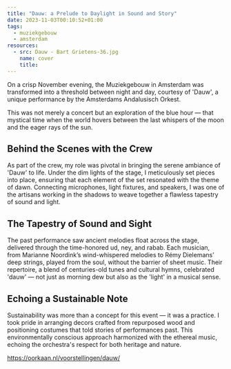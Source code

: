 ```yaml
---
title: "Dauw: a Prelude to Daylight in Sound and Story"
date: 2023-11-03T00:10:52+01:00
tags:
  - muziekgebouw
  - amsterdam
resources:
  - src: Dauw - Bart Grietens-36.jpg
    name: cover
    title:
---
```

On a crisp November evening, the Muziekgebouw in Amsterdam was transformed into a threshold between night and day, courtesy of 'Dauw', a unique performance by the Amsterdams Andalusisch Orkest.
<!--more-->
This was not merely a concert but an exploration of the blue hour — that mystical time when the world hovers between the last whispers of the moon and the eager rays of the sun.

## Behind the Scenes with the Crew

As part of the crew, my role was pivotal in bringing the serene ambiance of 'Dauw' to life. Under the dim lights of the stage, I meticulously set pieces into place, ensuring that each element of the set resonated with the theme of dawn. Connecting microphones, light fixtures, and speakers, I was one of the artisans working in the shadows to weave together a flawless tapestry of sound and light.

## The Tapestry of Sound and Sight

The past performance saw ancient melodies float across the stage, delivered through the time-honored ud, ney, and rabab. Each musician, from Marianne Noordink’s wind-whispered melodies to Rémy Dielemans’ deep strings, played from the soul, without the barrier of sheet music. Their repertoire, a blend of centuries-old tunes and cultural hymns, celebrated 'dauw' — not just as morning dew but also as the 'light' in a musical sense.

## Echoing a Sustainable Note

Sustainability was more than a concept for this event — it was a practice. I took pride in arranging decors crafted from repurposed wood and positioning costumes that told stories of performances past. This environmentally conscious approach harmonized with the ethereal music, echoing the orchestra's respect for both heritage and nature.

<https://oorkaan.nl/voorstellingen/dauw/>
